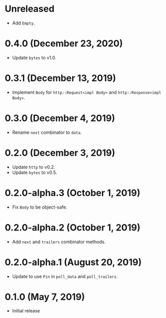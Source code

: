 # Unreleased

- Add `Empty`.

# 0.4.0 (December 23, 2020)

- Update `bytes` to v1.0.

# 0.3.1 (December 13, 2019)

- Implement `Body` for `http::Request<impl Body>` and `http::Response<impl Body>`.

# 0.3.0 (December 4, 2019)

- Rename `next` combinator to `data`.

# 0.2.0 (December 3, 2019)

- Update `http` to v0.2.
- Update `bytes` to v0.5.

# 0.2.0-alpha.3 (October 1, 2019)

- Fix `Body` to be object-safe.

# 0.2.0-alpha.2 (October 1, 2019)

- Add `next` and `trailers` combinator methods.

# 0.2.0-alpha.1 (August 20, 2019)

- Update to use `Pin` in `poll_data` and `poll_trailers`.

# 0.1.0 (May 7, 2019)

- Initial release
